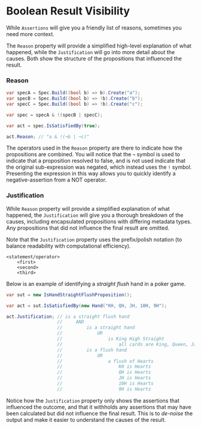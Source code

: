 # Boolean Result Visibility

While `Assertions` will give you a friendly list of reasons, sometimes you need more context.

The `Reason` property will provide a simplified high-level explanation of what happened, while the `Justification`
will go into more detail about the causes.  Both show the structure of the propositions that influenced the result.

### Reason
```csharp
var specA = Spec.Build((bool b) => b).Create("a");
var specB = Spec.Build((bool b) => !b).Create("b");
var specC = Spec.Build((bool b) => !b).Create("c");

var spec = specA & !(specB | specC);

var act = spec.IsSatisfiedBy(true);

act.Reason; // "a & !(¬b | ¬c)"
```

The operators used in the `Reason` property are there to indicate how the propositions are combined.
You will notice that the `¬` symbol is used to indicate that a proposition resolved to false, and is not used
indicate that the original sub-expression was negated, which instead uses the `!` symbol.
Presenting the expression in this way allows you to quickly identify a negative-assertion from a NOT operator.

### Justification

While `Reason` property will provide a simplified
explanation of what happened, the `Justification` will give you a thorough breakdown of the causes, including
encapsulated propositions with differing metadata types.
Any propositions that did not influence the final result are omitted.

Note that the `Justification` property uses the prefix/polish notation
(to balance readability with computational efficiency).

    <statement/operator>
        <first>
        <second>
        <third>

Below is an example of identifying a _straight flush_ hand in a poker game.

```csharp
var sut = new IsHandStraightFlushProposition();

var act = sut.IsSatisfiedBy(new Hand("KH, QH, JH, 10H, 9H");

act.Justification; // is a straight flush hand
                   //     AND
                   //         is a straight hand
                   //             OR
                   //                 is King High Straight
                   //                     all cards are King, Queen, Jack, Ten, and Nine
                   //         is a flush hand
                   //             OR
                   //                 a flush of Hearts
                   //                     KH is Hearts
                   //                     QH is Hearts
                   //                     JH is Hearts
                   //                     10H is Hearts
                   //                     9H is Hearts
```


Notice how the `Justification` property only shows the assertions that influenced the outcome, and that it withholds
any assertions that may have been calculated but did not influence the final result.
This is to _de-noise_ the output and make it easier to understand the causes of the result.

